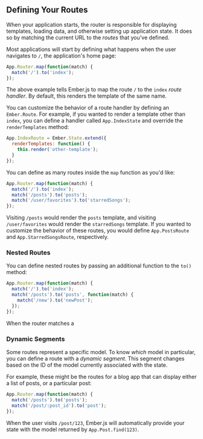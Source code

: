 ## Defining Your Routes

When your application starts, the router is responsible for displaying
templates, loading data, and otherwise setting up application state.
It does so by matching the current URL to the _routes_ that you've
defined.

Most applications will start by defining what happens when the user
navigates to `/`, the application's home page:

```javascript
App.Router.map(function(match) {
  match('/').to('index');
});
```

The above example tells Ember.js to map the route `/` to the `index`
_route handler_. By default, this renders the template of the same name.

You can customize the behavior of a route handler by defining an
`Ember.Route`. For example, if you wanted to render a template other
than `index`, you can define a handler called `App.IndexState` and
override the `renderTemplates` method:

```javascript
App.IndexRoute = Ember.State.extend({
  renderTemplates: function() {
    this.render('other-template');
  }
});
```

You can define as many routes inside the `map` function as you'd like:

```javascript
App.Router.map(function(match) {
  match('/').to('index');
  match('/posts').to('posts');
  match('/user/favorites').to('starredSongs');
});
```

Visiting `/posts` would render the `posts` template, and visiting
`/user/favorites` would render the `starredSongs` template. If you
wanted to customize the behavior of these routes, you would define
`App.PostsRoute` and `App.StarredSongsRoute`, respectively.

### Nested Routes

You can define nested routes by passing an additional function to the
`to()` method:

```javascript
App.Router.map(function(match) {
  match('/').to('index');
  match('/posts').to('posts', function(match) {
    match('/new').to('newPost');
  });
});
```

When the router matches a 

### Dynamic Segments

Some routes represent a specific model. To know _which_ model
in particular, you can define a route with a _dynamic segment_.
This segment changes based on the ID of the model currently associated
with the state.

For example, these might be the routes for a blog app that can display
either a list of posts, or a particular post:

```javascript
App.Router.map(function(match) {
  match('/posts').to('posts');
  match('/post/:post_id').to('post');
});
```

When the user visits `/post/123`, Ember.js will automatically provide
your state with the model returned by `App.Post.find(123)`.

